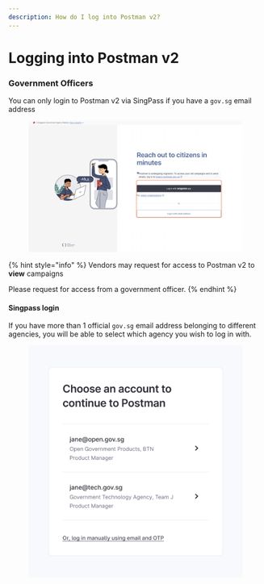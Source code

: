 ```yaml
---
description: How do I log into Postman v2?
---
```


# Logging into Postman v2

### Government Officers

You can only login to Postman v2 via SingPass if you have a `gov.sg` email address

<figure><img src="../.gitbook/assets/Postman_v2_login (2).png" alt=""><figcaption></figcaption></figure>

{% hint style="info" %}
Vendors may request for access to Postman v2 to **view** campaigns

Please request for access from a government officer.
{% endhint %}

#### **Singpass login**

If you have more than 1 official `gov.sg` email address belonging to different agencies, you will be able to select which agency you wish to log in with.

<div align="left">

<figure><img src="../.gitbook/assets/Options.png" alt=""><figcaption></figcaption></figure>

</div>
